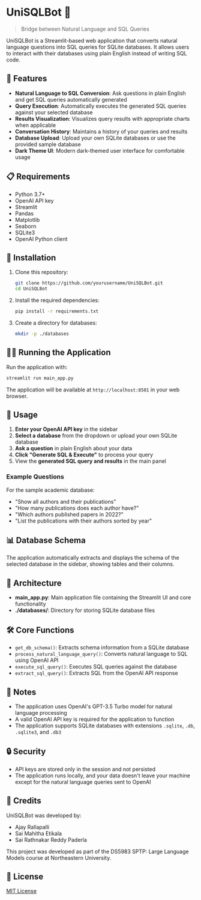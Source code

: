 # UniSQLBot 🤖

> Bridge between Natural Language and SQL Queries

UniSQLBot is a Streamlit-based web application that converts natural language questions into SQL queries for SQLite databases. It allows users to interact with their databases using plain English instead of writing SQL code.

## 🌟 Features

- **Natural Language to SQL Conversion**: Ask questions in plain English and get SQL queries automatically generated
- **Query Execution**: Automatically executes the generated SQL queries against your selected database
- **Results Visualization**: Visualizes query results with appropriate charts when applicable
- **Conversation History**: Maintains a history of your queries and results
- **Database Upload**: Upload your own SQLite databases or use the provided sample database
- **Dark Theme UI**: Modern dark-themed user interface for comfortable usage

## 📋 Requirements

- Python 3.7+
- OpenAI API key
- Streamlit
- Pandas
- Matplotlib
- Seaborn
- SQLite3
- OpenAI Python client

## 🚀 Installation

1. Clone this repository:
   ```bash
   git clone https://github.com/yourusername/UniSQLBot.git
   cd UniSQLBot
   ```

2. Install the required dependencies:
   ```bash
   pip install -r requirements.txt
   ```

3. Create a directory for databases:
   ```bash
   mkdir -p ./databases
   ```

## 🏃‍♂️ Running the Application

Run the application with:

```bash
streamlit run main_app.py
```

The application will be available at `http://localhost:8501` in your web browser.

## 💼 Usage

1. **Enter your OpenAI API key** in the sidebar
2. **Select a database** from the dropdown or upload your own SQLite database
3. **Ask a question** in plain English about your data
4. **Click "Generate SQL & Execute"** to process your query
5. View the **generated SQL query and results** in the main panel

### Example Questions

For the sample academic database:
- "Show all authors and their publications"
- "How many publications does each author have?"
- "Which authors published papers in 2022?"
- "List the publications with their authors sorted by year"

## 📊 Database Schema

The application automatically extracts and displays the schema of the selected database in the sidebar, showing tables and their columns.

## 🧩 Architecture

- **main_app.py**: Main application file containing the Streamlit UI and core functionality
- **./databases/**: Directory for storing SQLite database files

## 🛠️ Core Functions

- `get_db_schema()`: Extracts schema information from a SQLite database
- `process_natural_language_query()`: Converts natural language to SQL using OpenAI API
- `execute_sql_query()`: Executes SQL queries against the database
- `extract_sql_query()`: Extracts SQL from the OpenAI API response

## 📝 Notes

- The application uses OpenAI's GPT-3.5 Turbo model for natural language processing
- A valid OpenAI API key is required for the application to function
- The application supports SQLite databases with extensions `.sqlite`, `.db`, `.sqlite3`, and `.db3`

## 🔒 Security

- API keys are stored only in the session and not persisted
- The application runs locally, and your data doesn't leave your machine except for the natural language queries sent to OpenAI

## 👥 Credits

UniSQLBot was developed by:

- Ajay Rallapalli
- Sai Mahitha Etikala
- Sai Rathnakar Reddy Paderla

This project was developed as part of the DS5983 SPTP: Large Language Models course at Northeastern University.

## 📄 License

[MIT License](LICENSE)
